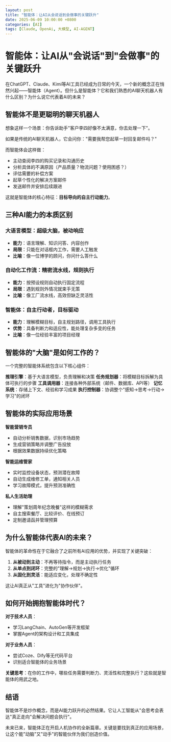 ```yaml
---
layout: post
title: "智能体：让AI从会说话到会做事的关键跃升"
date: 2025-06-09 10:00:00 +0800
categories: [AI]
tags: [Claude, OpenAi, 大模型, AI-AGENT]
---
```



# 智能体：让AI从"会说话"到"会做事"的关键跃升

在ChatGPT、Claude、Kimi等AI工具已经成为日常的今天，一个新的概念正在悄然兴起——智能体（Agent）。但什么是智能体？它和我们熟悉的AI聊天机器人有什么区别？为什么说它代表着AI的未来？

## 智能体不是更聪明的聊天机器人

想象这样一个场景：你告诉助手"客户李四好像不太满意，你去处理一下"。

如果是传统的AI聊天机器人，它会问你："需要我帮您起草一封回复邮件吗？"

而智能体会这样做：
- 主动查阅李四的购买记录和沟通历史
- 分析具体的不满原因（产品质量？物流问题？使用困惑？）
- 评估需要的补偿方案
- 起草个性化的解决方案邮件
- 发送邮件并安排后续跟进

这就是智能体的核心特征：**目标导向的自主行动能力**。

## 三种AI能力的本质区别

### 大语言模型：超级大脑，被动响应
- **能力**：语言理解、知识问答、内容创作
- **局限**：只能在对话框内工作，需要人工触发
- **比喻**：像一位博学的顾问，你问什么答什么

### 自动化工作流：精密流水线，规则执行
- **能力**：按预设规则自动执行固定流程
- **局限**：遇到规则外情况就束手无策
- **比喻**：像工厂流水线，高效但缺乏灵活性

### 智能体：自主行动者，目标驱动
- **能力**：理解模糊目标，自主规划路径，调用工具执行
- **优势**：具备判断力和适应性，能处理复杂多变的任务
- **比喻**：像一位经验丰富的项目经理

## 智能体的"大脑"是如何工作的？

一个完整的智能体系统包含以下核心组件：

**推理引擎**：基于大语言模型，负责理解和决策
**任务规划器**：将模糊目标拆解为具体可执行的步骤
**工具调用器**：连接各种外部系统（邮件、数据库、API等）
**记忆系统**：存储上下文、经验和学习成果
**执行控制器**：协调整个"感知→思考→行动→学习"的闭环

## 智能体的实际应用场景

**智能营销专员**
- 自动分析销售数据，识别市场趋势
- 生成营销策略并调整广告投放
- 根据效果数据持续优化策略

**智能运维管家**
- 实时监控设备状态，预测潜在故障
- 自动生成维修工单，通知相关人员
- 学习故障模式，提升预测准确性

**私人生活助理**
- 理解"策划周年纪念晚餐"这样的模糊需求
- 自主搜索餐厅、比较评价、在线预订
- 定制邀请函并管理预算

## 为什么智能体代表AI的未来？

智能体的革命性在于它融合了之前所有AI应用的优势，并实现了关键突破：

1. **从被动到主动**：不再等待指令，而是主动执行任务
2. **从单点到闭环**：完整的"理解→规划→执行→优化"循环
3. **从固化到灵活**：能适应变化，处理不确定性

这让AI真正从"工具"进化为"协作伙伴"。

## 如何开始拥抱智能体时代？

**对于技术人员**：
- 学习LangChain、AutoGen等开发框架
- 掌握Agent的架构设计和工具集成

**对于业务人员**：
- 尝试Coze、Dify等无代码平台
- 识别适合智能体的业务场景

**关键思考**：在你的工作中，哪些任务需要判断力、灵活性和完整执行？这些就是智能体的用武之地。

## 结语

智能体不是炒作概念，而是AI能力跃升的必然结果。它让人工智能从"会思考会表达"真正走向"会解决问题会执行"。

未来已来，智能体正在开启人机协作的全新篇章。关键是要找到真正的应用场景，让这个能"动脑"又"动手"的智能伙伴为我们创造价值。
